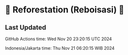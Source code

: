 
# 🌳 Reforestation (Reboisasi) 🌲

## Last Updated

GitHub Actions time: Wed Nov 20 23:20:15 UTC 2024

Indonesia/Jakarta time: Thu Nov 21 06:20:15 WIB 2024
